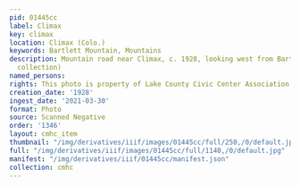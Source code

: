 ```yaml
---
pid: 01445cc
label: Climax
key: climax
location: Climax (Colo.)
keywords: Bartlett Mountain, Mountains
description: Mountain road near Climax, c. 1928, looking west from Bartlett Mt. (Gribble
  collection)
named_persons: 
rights: This photo is property of Lake County Civic Center Association.
creation_date: '1928'
ingest_date: '2021-03-30'
format: Photo
source: Scanned Negative
order: '1346'
layout: cmhc_item
thumbnail: "/img/derivatives/iiif/images/01445cc/full/250,/0/default.jpg"
full: "/img/derivatives/iiif/images/01445cc/full/1140,/0/default.jpg"
manifest: "/img/derivatives/iiif/01445cc/manifest.json"
collection: cmhc
---
```

